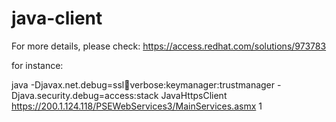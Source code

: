# java-client

For more details, please check:  https://access.redhat.com/solutions/973783

for instance: 

java -Djavax.net.debug=ssl:handshake:verbose:keymanager:trustmanager -Djava.security.debug=access:stack  JavaHttpsClient https://200.1.124.118/PSEWebServices3/MainServices.asmx 1
